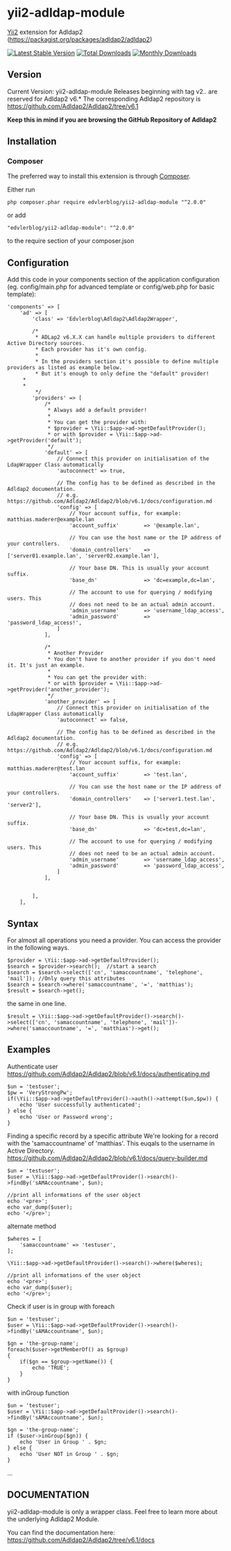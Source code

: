 # yii2-adldap-module

[Yii2](http://www.yiiframework.com) extension for Adldap2 (https://packagist.org/packages/adldap2/adldap2)

[![Latest Stable Version](https://poser.pugx.org/edvlerblog/yii2-adldap-module/v/stable)](https://packagist.org/packages/edvlerblog/yii2-adldap-module)
[![Total Downloads](https://poser.pugx.org/edvlerblog/yii2-adldap-module/downloads)](https://packagist.org/packages/edvlerblog/yii2-adldap-module)
[![Monthly Downloads](https://poser.pugx.org/edvlerblog/yii2-adldap-module/d/monthly)](https://packagist.org/packages/edvlerblog/yii2-adldap-module)

## Version

Current Version:
yii2-adldap-module Releases beginning with tag v2.*.* are reserved for Adldap2 v6.*
The corresponding Adldap2 repository is https://github.com/Adldap2/Adldap2/tree/v6.1

**Keep this in mind if you are browsing the GitHub Repository of Adldap2**


## Installation


### Composer

The preferred way to install this extension is through [Composer](http://getcomposer.org/).

Either run

	php composer.phar require edvlerblog/yii2-adldap-module "^2.0.0"

or add

	"edvlerblog/yii2-adldap-module": "^2.0.0"

to the require section of your composer.json


## Configuration

Add this code in your components section of the application configuration (eg. config/main.php for advanced template or config/web.php for basic template):

    'components' => [
        'ad' => [
            'class' => 'Edvlerblog\Adldap2\Adldap2Wrapper',
            
            /*
             * ADLap2 v6.X.X can handle multiple providers to different Active Directory sources.
             * Each provider has it's own config.
             * 
             * In the providers section it's possible to define multiple providers as listed as example below.
             * But it's enough to only define the "default" provider!
	     *
	     * 
             */
            'providers' => [
                /*
                 * Always add a default provider!
                 * 
                 * You can get the provider with:
                 * $provider = \Yii::$app->ad->getDefaultProvider();
                 * or with $provider = \Yii::$app->ad->getProvider('default');
                 */
                'default' => [
                    // Connect this provider on initialisation of the LdapWrapper Class automatically
                    'autoconnect' => true,
                    
                    // The config has to be defined as described in the Adldap2 documentation.
                    // e.g. https://github.com/Adldap2/Adldap2/blob/v6.1/docs/configuration.md
                    'config' => [
                        // Your account suffix, for example: matthias.maderer@example.lan
                        'account_suffix'        => '@example.lan',

                        // You can use the host name or the IP address of your controllers.
                        'domain_controllers'    => ['server01.example.lan', 'server02.example.lan'],

                        // Your base DN. This is usually your account suffix.
                        'base_dn'               => 'dc=example,dc=lan',

                        // The account to use for querying / modifying users. This
                        // does not need to be an actual admin account.
                        'admin_username'        => 'username_ldap_access',
                        'admin_password'        => 'password_ldap_access!',
                    ]
                ],
                
                /*
                 * Another Provider
                 * You don't have to another provider if you don't need it. It's just an example.
                 * 
                 * You can get the provider with:
                 * or with $provider = \Yii::$app->ad->getProvider('another_provider');
                 */
                'another_provider' => [
                    // Connect this provider on initialisation of the LdapWrapper Class automatically
                    'autoconnect' => false,
                    
                    // The config has to be defined as described in the Adldap2 documentation.
                    // e.g. https://github.com/Adldap2/Adldap2/blob/v6.1/docs/configuration.md                
                    'config' => [
                        // Your account suffix, for example: matthias.maderer@test.lan
                        'account_suffix'        => 'test.lan',

                        // You can use the host name or the IP address of your controllers.
                        'domain_controllers'    => ['server1.test.lan', 'server2'],

                        // Your base DN. This is usually your account suffix.
                        'base_dn'               => 'dc=test,dc=lan',

                        // The account to use for querying / modifying users. This
                        // does not need to be an actual admin account.
                        'admin_username'        => 'username_ldap_access',
                        'admin_password'        => 'password_ldap_access',
                    ]
                ],
                
                
            ],
        ],


## Syntax

For almost all operations you need a provider. You can access the provider in the following ways.

	$provider = \Yii::$app->ad->getDefaultProvider();
	$search = $provider->search();  //start a search
	$search = $search->select(['cn', 'samaccountname', 'telephone', 'mail']); //Only query this attributes
	$search = $search->where('samaccountname', '=', 'matthias');
	$result = $search->get();
	
the same in one line.

	$result = \Yii::$app->ad->getDefaultProvider()->search()->select(['cn', 'samaccountname', 'telephone', 'mail'])->where('samaccountname', '=', 'matthias')->get();


## Examples

Authenticate user
https://github.com/Adldap2/Adldap2/blob/v6.1/docs/authenticating.md

	$un = 'testuser';
	$pw = 'VeryStrongPw';
	if(\Yii::$app->ad->getDefaultProvider()->auth()->attempt($un,$pw)) {
	    echo 'User successfully authenticated';
	} else {
	    echo 'User or Password wrong';
	}


Finding a specific record by a specific attribute
We're looking for a record with the 'samaccountname' of 'matthias'. This euqals to the username in Active Directory.
https://github.com/Adldap2/Adldap2/blob/v6.1/docs/query-builder.md

	$un = 'testuser';
	$user = \Yii::$app->ad->getDefaultProvider()->search()->findBy('sAMAccountname', $un);
	
	//print all informations of the user object
	echo '<pre>';
	echo var_dump($user);
	echo '</pre>';
	
	
alternate method

	$wheres = [
	    'samaccountname' => 'testuser',
	];

	\Yii::$app->ad->getDefaultProvider()->search()->where($wheres);
	
	//print all informations of the user object
	echo '<pre>';
	echo var_dump($user);
	echo '</pre>';


Check if user is in group
with foreach

	$un = 'testuser';
	$user = \Yii::$app->ad->getDefaultProvider()->search()->findBy('sAMAccountname', $un);

	$gn = 'the-group-name';
	foreach($user->getMemberOf() as $group)
	{
	    if($gn == $group->getName()) {
	    	echo 'TRUE';
	    }
	}

with inGroup function

	$un = 'testuser';
	$user = \Yii::$app->ad->getDefaultProvider()->search()->findBy('sAMAccountname', $un);

	$gn = 'the-group-name';
	if ($user->inGroup($gn)) {
	    echo 'User in Group ' . $gn;
	} else {
	    echo 'User NOT in Group ' . $gn;
	}

...

## DOCUMENTATION
yii2-adldap-module is only a wrapper class. Feel free to learn more about the underlying Adldap2 Module.

You can find the documentation here: https://github.com/Adldap2/Adldap2/tree/v6.1/docs
